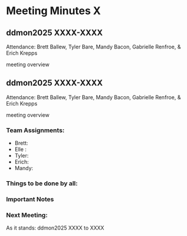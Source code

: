 # Meeting Minutes X
## ddmon2025 XXXX-XXXX
Attendance: Brett Ballew, Tyler Bare, Mandy Bacon, Gabrielle Renfroe, & Erich Krepps

meeting overview

## ddmon2025 XXXX-XXXX
Attendance: Brett Ballew, Tyler Bare, Mandy Bacon, Gabrielle Renfroe, & Erich Krepps

meeting overview

### Team Assignments:
* Brett: 
* Elle : 
* Tyler: 
* Erich: 
* Mandy: 

### Things to be done by all:


### Important Notes


### Next Meeting:
As it stands: ddmon2025 XXXX to XXXX
